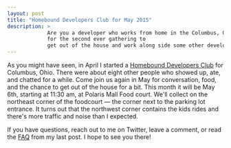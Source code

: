 ```yaml
---
layout: post
title: "Homebound Developers Club for May 2015"
description: >
             Are you a developer who works from home in the Columbus, Ohio area? Well, join me
             for the second ever gathering to
             get out of the house and work along side some other developers and get some lunch.
---
```


As you might have seen, in April I started a [Homebound Developers
Club](/2015/03/homebounddevelopersclub.html) for Columbus, Ohio. There were about eight other people
who showed up, ate, and chatted for a while. Come join us again in May for conversation, food, and
the chance to get out of the house for a bit. This month it will be May 6th, starting at 11:30 am,
at Polaris Mall Food court. We'll collect on the northeast corner of the foodcourt &mdash; the
corner next to the parking lot entrance. It turns out that the northwest corner contains the kids
rides and there's more traffic and noise than I expected.

If you have questions, reach out to me on Twitter, leave a comment, or read the
[FAQ](/2015/03/homebounddevelopersclub.html#faq) from my last post. I hope to see you there!
